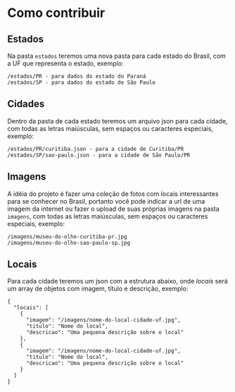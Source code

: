 # Como contribuir

## Estados

Na pasta `estados` teremos uma nova pasta para cada estado do Brasil, com a UF que representa o estado, exemplo: 
```
/estados/PR - para dados do estado do Paraná
/estados/SP - para dados do estado de São Paulo
```

## Cidades

Dentro da pasta de cada estado teremos um arquivo json para cada cidade, com todas as letras maiúsculas, sem espaços ou caracteres especiais, exemplo:
```
/estados/PR/curitiba.json - para a cidade de Curitiba/PR
/estados/SP/sao-paulo.json - para a cidade de São Paulo/PR
```

## Imagens

A idéia do projeto é fazer uma coleção de fotos com locais interessantes para se conhecer no Brasil, portanto você pode indicar a url de uma imagem da internet ou fazer o upload de suas próprias imagens na pasta `imagens`, com todas as letras maiúsculas, sem espaços ou caracteres especiais, exemplo:
```
/imagens/museu-do-olho-curitiba-pr.jpg
/imagens/museu-do-olho-sao-paulo-sp.jpg
```

## Locais

Para cada cidade teremos um json com a estrutura abaixo, onde *locais* será um array de objetos com imagem, título e descrição, exemplo:
```
{
  "locais": [
    {
      "imagem": "/imagens/nome-do-local-cidade-uf.jpg",
      "titulo": "Nome do local",
      "descricao": "Uma pequena descrição sobre o local"
    },
    {
      "imagem": "/imagens/nome-do-local-cidade-uf.jpg",
      "titulo": "Nome do local",
      "descricao": "Uma pequena descrição sobre o local"
    }
  ]
}
```